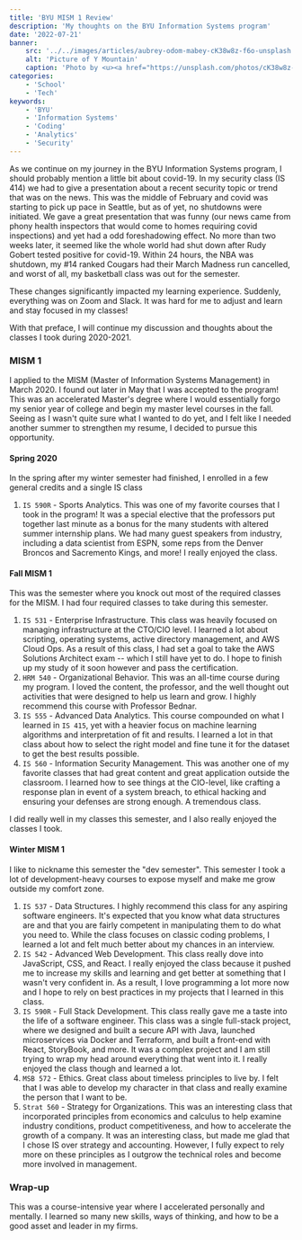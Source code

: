 ```yaml
---
title: 'BYU MISM 1 Review'
description: 'My thoughts on the BYU Information Systems program'
date: '2022-07-21'
banner:
    src: '../../images/articles/aubrey-odom-mabey-cK38w8z-f6o-unsplash.jpg'
    alt: 'Picture of Y Mountain'
    caption: 'Photo by <u><a href="https://unsplash.com/photos/cK38w8z-f6o">Aubrey Odom-Mabey</a></u> on Unsplash'
categories:
    - 'School'
    - 'Tech'
keywords:
    - 'BYU'
    - 'Information Systems'
    - 'Coding'
    - 'Analytics'
    - 'Security'
---
```


As we continue on my journey in the BYU Information Systems program, I should probably mention a little bit about covid-19. In my security class (IS 414) we had to give a presentation about a recent security topic or trend that was on the news. This was the middle of February and covid was starting to pick up pace in Seattle, but as of yet, no shutdowns were initiated. We gave a great presentation that was funny (our news came from phony health inspectors that would come to homes requiring covid inspections) and yet had a odd foreshadowing effect. No more than two weeks later, it seemed like the whole world had shut down after Rudy Gobert tested positive for covid-19. Within 24 hours, the NBA was shutdown, my #14 ranked Cougars had their March Madness run cancelled, and worst of all, my basketball class was out for the semester.

These changes significantly impacted my learning experience. Suddenly, everything was on Zoom and Slack. It was hard for me to adjust and learn and stay focused in my classes!

With that preface, I will continue my discussion and thoughts about the classes I took during 2020-2021.

### MISM 1
I applied to the MISM (Master of Information Systems Management) in March 2020. I found out later in May that I was accepted to the program! This was an accelerated Master's degree where I would essentially forgo my senior year of college and begin my master level courses in the fall. Seeing as I wasn't quite sure what I wanted to do yet, and I felt like I needed another summer to strengthen my resume, I decided to pursue this opportunity.

#### Spring 2020
In the spring after my winter semester had finished, I enrolled in a few general credits and a single IS class
1. `IS 590R` - Sports Analytics. This was one of my favorite courses that I took in the program! It was a special elective that the professors put together last minute as a bonus for the many students with altered summer internship plans. We had many guest speakers from industry, including a data scientist from ESPN, some reps from the Denver Broncos and Sacremento Kings, and more! I really enjoyed the class.

#### Fall MISM 1
This was the semester where you knock out most of the required classes for the MISM. I had four required classes to take during this semester.
1. `IS 531` - Enterprise Infrastructure. This class was heavily focused on managing infrastructure at the CTO/CIO level. I learned a lot about scripting, operating systems, active directory management, and AWS Cloud Ops. As a result of this class, I had set a goal to take the AWS Solutions Architect exam -- which I still have yet to do. I hope to finish up my study of it soon however and pass the certification.
2. `HRM 540` - Organizational Behavior. This was an all-time course during my program. I loved the content, the professor, and the well thought out activities that were designed to help us learn and grow. I highly recommend this course with Professor Bednar.
3. `IS 555` - Advanced Data Analytics. This course compounded on what I learned in `IS 415`, yet with a heavier focus on machine learning algorithms and interpretation of fit and results. I learned a lot in that class about how to select the right model and fine tune it for the dataset to get the best results possible.
4. `IS 560` - Information Security Management. This was another one of my favorite classes that had great content and great application outside the classroom. I learned how to see things at the CIO-level, like crafting a response plan in event of a system breach, to ethical hacking and ensuring your defenses are strong enough. A tremendous class.

I did really well in my classes this semester, and I also really enjoyed the classes I took.

#### Winter MISM 1
I like to nickname this semester the "dev semester". This semester I took a lot of development-heavy courses to expose myself and make me grow outside my comfort zone.
1. `IS 537` - Data Structures. I highly recommend this class for any aspiring software engineers. It's expected that you know what data structures are and that you are fairly competent in manipulating them to do what you need to. While the class focuses on classic coding problems, I learned a lot and felt much better about my chances in an interview.
2. `IS 542` - Advanced Web Development. This class really dove into JavaScript, CSS, and React. I really enjoyed the class because it pushed me to increase my skills and learning and get better at something that I wasn't very confident in. As a result, I love programming a lot more now and I hope to rely on best practices in my projects that I learned in this class.
3. `IS 590R` - Full Stack Development. This class really gave me a taste into the life of a software engineer. This class was a single full-stack project, where we designed and built a secure API with Java, launched microservices via Docker and Terraform, and built a front-end with React, StoryBook, and more. It was a complex project and I am still trying to wrap my head around everything that went into it. I really enjoyed the class though and learned a lot.
4. `MSB 572` - Ethics. Great class about timeless principles to live by. I felt that I was able to develop my character in that class and really examine the person that I want to be.
5. `Strat 560` - Strategy for Organizations. This was an interesting class that incorporated principles from economics and calculus to help examine industry conditions, product competitiveness, and how to accelerate the growth of a company. It was an interesting class, but made me glad that I chose IS over strategy and accounting. However, I fully expect to rely more on these principles as I outgrow the technical roles and become more involved in management.

### Wrap-up
This was a course-intensive year where I accelerated personally and mentally. I learned so many new skills, ways of thinking, and how to be a good asset and leader in my firms. 

